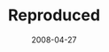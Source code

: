 ---
layout: message
category: message
series: "I AM..."
title: "Reproduced"
date: 2008-04-27
video-description: "In this talk we hear about Crossroads' plans for multi-site locations and about the importance of reproducing and building into others."
video-title: "I AM... Reproduced"
video: "http://s3.amazonaws.com/crossroadsvideomessages/IAM-Reproduced.mp4"
audio-description: " In this talk we hear about Crossroads' plans for multi-site locations and about the importance of reproducing and building into others.

"
audio: "http://s3.amazonaws.com/crossroadsaudiomessages/I_AM_4_Reproduced_04-27-08_Tome_webaudio.mp3"
audio-title: "I AM... Reproduced"
audio-duration: "35&#58;40"
---